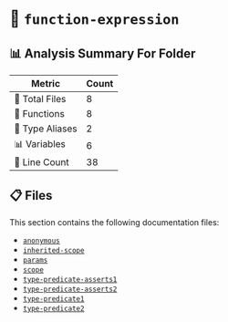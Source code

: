 # 📁 `function-expression`

## 📊 Analysis Summary For Folder

| Metric | Count |
|--------|-------|
| 📁 Total Files | 8 |
| 🔧 Functions | 8 |
| 📑 Type Aliases | 2 |
| 📊 Variables | 6 |
| 🔢 Line Count | 38 |


## 📋 Files

This section contains the following documentation files:

- [`anonymous`](./anonymous.md)
- [`inherited-scope`](./inherited-scope.md)
- [`params`](./params.md)
- [`scope`](./scope.md)
- [`type-predicate-asserts1`](./type-predicate-asserts1.md)
- [`type-predicate-asserts2`](./type-predicate-asserts2.md)
- [`type-predicate1`](./type-predicate1.md)
- [`type-predicate2`](./type-predicate2.md)
